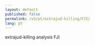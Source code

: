 ```yaml
---
layout: default
published: false
permalink: /v3/pt/extrajud-killing/FJI/
lang: pt
---
```


extrajud-killing analysis FJI
